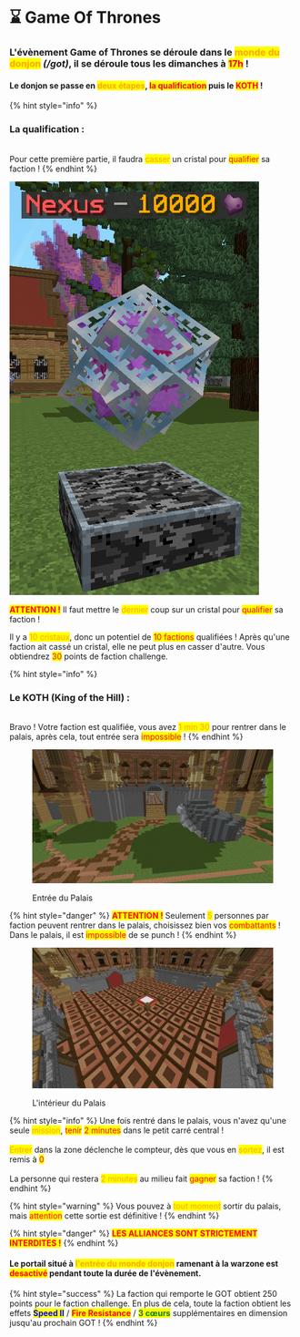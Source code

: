 # ⌛ Game Of Thrones

### L'évènement Game of Thrones se déroule dans le <mark style="color:orange;">monde du donjon</mark> _(/got)_, il se déroule tous les dimanches à <mark style="color:red;">17h</mark> !

#### Le donjon se passe en <mark style="color:orange;">deux étapes</mark>, <mark style="color:red;">la qualification</mark> puis le <mark style="color:red;">KOTH</mark> !

{% hint style="info" %}
### La qualification :

\
Pour cette première partie, il faudra <mark style="color:orange;">casser</mark> un cristal pour <mark style="color:red;">qualifier</mark> sa faction !
{% endhint %}

<img src="../../.gitbook/assets/nexux_got_nexion (2).png" alt="" data-size="original">

<mark style="color:red;">**ATTENTION !**</mark>  Il faut mettre le <mark style="color:orange;">dernier</mark> coup sur un cristal pour <mark style="color:red;">qualifier</mark> sa faction !&#x20;

Il y a <mark style="color:orange;">10 cristaux</mark>, donc un potentiel de <mark style="color:red;">10 factions</mark> qualifiées ! Après qu'une faction ait cassé un cristal, elle ne peut plus en casser d'autre. Vous obtiendrez <mark style="color:red;">30</mark> points de faction challenge.

{% hint style="info" %}
### Le KOTH (King of the Hill) :

\
Bravo ! Votre faction est qualifiée, vous avez <mark style="color:orange;">1 min 30</mark> pour rentrer dans le palais, après cela, tout entrée sera <mark style="color:red;">impossible</mark> !&#x20;
{% endhint %}

<figure><img src="../../.gitbook/assets/entrer_got_nexion.png" alt=""><figcaption><p>Entrée du Palais</p></figcaption></figure>

{% hint style="danger" %}
<mark style="color:red;">**ATTENTION !**</mark>  Seulement <mark style="color:orange;">5</mark> personnes par faction peuvent rentrer dans le palais, choisissez bien vos <mark style="color:red;">combattants</mark> ! Dans le palais, il est <mark style="color:red;">impossible</mark> de se punch !
{% endhint %}

<figure><img src="../../.gitbook/assets/KOTH_got_nexion.png" alt=""><figcaption><p>L'intérieur du Palais</p></figcaption></figure>

{% hint style="info" %}
Une fois rentré dans le palais, vous n'avez qu'une seule <mark style="color:orange;">mission</mark>, <mark style="color:red;">tenir</mark> <mark style="color:red;">2 minutes</mark> dans le petit carré central ! \
\
<mark style="color:orange;">Entrer</mark> dans la zone déclenche le compteur, dès que vous en <mark style="color:orange;">sortez</mark>, il est remis à <mark style="color:red;">0</mark>\
\
La personne qui restera <mark style="color:orange;">2 minutes</mark> au milieu fait <mark style="color:red;">gagner</mark> sa faction !&#x20;
{% endhint %}

{% hint style="warning" %}
Vous pouvez à <mark style="color:orange;">tout moment</mark> sortir du palais, mais <mark style="color:red;">attention</mark> cette sortie est définitive !
{% endhint %}

{% hint style="danger" %}
<mark style="color:red;">**LES ALLIANCES SONT STRICTEMENT INTERDITES !**</mark>
{% endhint %}

#### Le portail situé à <mark style="color:orange;">l'entrée du monde donjon</mark> ramenant à la warzone est <mark style="color:red;">desactivé</mark> pendant toute la durée de l'évènement.

{% hint style="success" %}
La faction qui remporte le GOT obtient 250 points pour le faction challenge. En plus de cela, toute la faction obtient les effets <mark style="color:blue;">**Speed II**</mark> / <mark style="color:red;">**Fire Resistance**</mark> / <mark style="color:green;">**3 cœurs**</mark> supplémentaires en dimension jusqu'au prochain GOT !
{% endhint %}
